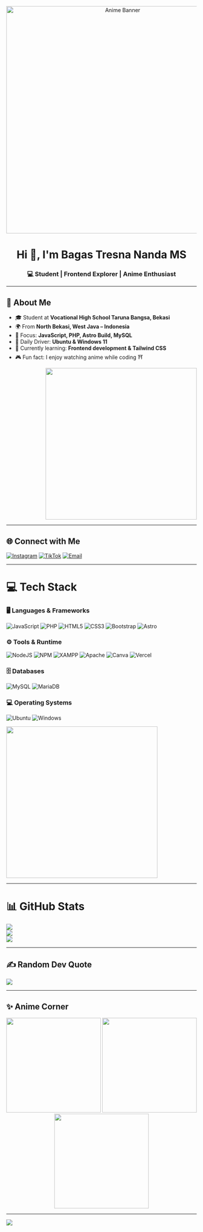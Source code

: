 <!-- Banner Anime -->
<p align="center">
  <img src="https://i.imgur.com/r5tOZbP.gif" width="600" alt="Anime Banner">
</p>

<h1 align="center">Hi 👋, I'm Bagas Tresna Nanda MS</h1>
<h3 align="center">💻 Student | Frontend Explorer | Anime Enthusiast</h3>

---

## 🌸 About Me
- 🎓 Student at **Vocational High School Taruna Bangsa, Bekasi**
- 🌍 From **North Bekasi, West Java – Indonesia**
- 🚀 Focus: **JavaScript, PHP, Astro Build, MySQL**
- 🐧 Daily Driver: **Ubuntu & Windows 11**
- 🌱 Currently learning: **Frontend development & Tailwind CSS**
- 🎮 Fun fact: I enjoy watching anime while coding ⛩️  

<p align="right">
  <img src="https://i.imgur.com/ZsFBnoJ.gif" width="400">
</p>

---

## 🌐 Connect with Me
[![Instagram](https://img.shields.io/badge/Instagram-%23E4405F.svg?logo=Instagram&logoColor=white)](https://instagram.com/bagas_tresnaa_) 
[![TikTok](https://img.shields.io/badge/TikTok-%23000000.svg?logo=TikTok&logoColor=white)](https://tiktok.com/@BagasHtml) 
[![Email](https://img.shields.io/badge/Email-D14836?logo=gmail&logoColor=white)](mailto:bagashtml369@gmail.com)  

---

# 💻 Tech Stack

### 🖥️ Languages & Frameworks
![JavaScript](https://img.shields.io/badge/javascript-%23323330.svg?style=for-the-badge&logo=javascript&logoColor=%23F7DF1E) 
![PHP](https://img.shields.io/badge/php-%23777BB4.svg?style=for-the-badge&logo=php&logoColor=white) 
![HTML5](https://img.shields.io/badge/html5-%23E34F26.svg?style=for-the-badge&logo=html5&logoColor=white) 
![CSS3](https://img.shields.io/badge/css3-%231572B6.svg?style=for-the-badge&logo=css3&logoColor=white) 
![Bootstrap](https://img.shields.io/badge/bootstrap-%238511FA.svg?style=for-the-badge&logo=bootstrap&logoColor=white) 
![Astro](https://img.shields.io/badge/astro-%232C2052.svg?style=for-the-badge&logo=astro&logoColor=white)

### ⚙️ Tools & Runtime
![NodeJS](https://img.shields.io/badge/node.js-6DA55F?style=for-the-badge&logo=node.js&logoColor=white) 
![NPM](https://img.shields.io/badge/NPM-%23CB3837.svg?style=for-the-badge&logo=npm&logoColor=white) 
![XAMPP](https://img.shields.io/badge/XAMPP-FB7A24?style=for-the-badge&logo=xampp&logoColor=white) 
![Apache](https://img.shields.io/badge/apache-%23D42029.svg?style=for-the-badge&logo=apache&logoColor=white) 
![Canva](https://img.shields.io/badge/Canva-%2300C4CC.svg?style=for-the-badge&logo=Canva&logoColor=white) 
![Vercel](https://img.shields.io/badge/vercel-%23000000.svg?style=for-the-badge&logo=vercel&logoColor=white)

### 🗄️ Databases
![MySQL](https://img.shields.io/badge/mysql-4479A1.svg?style=for-the-badge&logo=mysql&logoColor=white) 
![MariaDB](https://img.shields.io/badge/MariaDB-003545?style=for-the-badge&logo=mariadb&logoColor=white)  

### 💻 Operating Systems
![Ubuntu](https://img.shields.io/badge/Ubuntu-E95420?style=for-the-badge&logo=ubuntu&logoColor=white)
![Windows](https://img.shields.io/badge/Windows_11-0078D6?style=for-the-badge&logo=windows11&logoColor=white)

<p align="left">
  <img src="https://i2.wp.com/78.media.tumblr.com/6ff538ad137f8d1b7d0a9ad45d436609/tumblr_p2cpqrtIor1qkz08qo1_540.gif?resize=670%2C377" width="400">
</p>

---

# 📊 GitHub Stats
![](https://github-readme-stats.vercel.app/api?username=BagasHtml&theme=tokyonight&hide_border=true&show_icons=true)<br/>
![](https://nirzak-streak-stats.vercel.app/?user=BagasHtml&theme=tokyonight&hide_border=true)<br/>
![](https://github-readme-stats.vercel.app/api/top-langs/?username=BagasHtml&theme=tokyonight&hide_border=true&layout=compact)

---

## ✍️ Random Dev Quote
![](https://quotes-github-readme.vercel.app/api?type=horizontal&theme=radical)

---

## ✨ Anime Corner
<p align="center">
  <img src="https://i.imgur.com/r5tOZbP.gif" width="250">
  <img src="https://i.imgur.com/r5tOZbP.gif" width="250">
  <img src="https://i.imgur.com/r5tOZbP.gif" width="250">
</p>

---

[![](https://visitcount.itsvg.in/api?id=BagasHtml&icon=0&color=6)](https://visitcount.itsvg.in)
